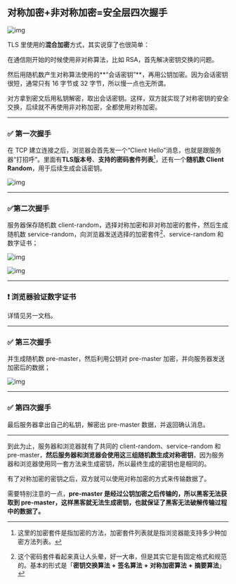 ## 对称加密+非对称加密=安全层四次握手

![img](https://static001.geekbang.org/resource/image/77/af/77c852ff2202b2b7bb3299a96a0f4aaf.png?wh=1668*1160)



TLS 里使用的**混合加密**方式，其实说穿了也很简单：

在通信刚开始的时候使用非对称算法，比如 RSA，首先解决密钥交换的问题。

然后用随机数产生对称算法使用的**“会话密钥”**，再用公钥加密。因为会话密钥很短，通常只有 16 字节或 32 字节，所以慢一点也无所谓。

对方拿到密文后用私钥解密，取出会话密钥。这样，双方就实现了对称密钥的安全交换，后续就不再使用非对称加密，全都使用对称加密。

---------

### :white_check_mark: 第一次握手

在 TCP 建立连接之后，浏览器会首先发一个“Client Hello”消息，也就是跟服务器“打招呼”。里面有**TLS版本号**、**支持的密码套件列表**[^1]，还有一个**随机数 Client Random**，用于后续生成会话密钥。

![img](https://cdn.xiaolincoding.com/gh/xiaolincoder/ImageHost4@main/%E7%BD%91%E7%BB%9C/https/clienthello.png)

------

### :white_check_mark:第二次握手

服务器保存随机数 client-random，选择对称加密和非对称加密的套件，然后生成随机数 service-random，向浏览器发送选择的加密套件[^2]、service-random 和数字证书；

![img](https://cdn.xiaolincoding.com/gh/xiaolincoder/ImageHost4@main/%E7%BD%91%E7%BB%9C/https/serverhello.png)

![img](https://cdn.xiaolincoding.com/gh/xiaolincoder/ImageHost4@main/%E7%BD%91%E7%BB%9C/https/certificate.png)

------

### :heavy_exclamation_mark: 浏览器验证数字证书

详情见另一文档。

--------

### :white_check_mark: 第三次握手

并生成随机数 pre-master，然后利用公钥对 pre-master 加密，并向服务器发送加密后的数据；

![img](https://cdn.xiaolincoding.com/gh/xiaolincoder/ImageHost4@main/%E7%BD%91%E7%BB%9C/https/clietnkeyexchange.png)

-------

### :white_check_mark: 第四次握手

最后服务器拿出自己的私钥，解密出 pre-master 数据，并返回确认消息。



----------



到此为止，服务器和浏览器就有了共同的 client-random、service-random 和 pre-master，**然后服务器和浏览器会使用这三组随机数生成对称密钥**，因为服务器和浏览器使用同一套方法来生成密钥，所以最终生成的密钥也是相同的。

有了对称加密的密钥之后，双方就可以使用对称加密的方式来传输数据了。

需要特别注意的一点，**pre-master 是经过公钥加密之后传输的，所以黑客无法获取到 pre-master，这样黑客就无法生成密钥，也就保证了黑客无法破解传输过程中的数据了。**



[^1]: 这里的加密套件是指加密的方法，加密套件列表就是指浏览器能支持多少种加密方法列表。
[^2]: 这个密码套件看起来真让⼈头晕，好⼀⼤串，但是其实它是有固定格式和规范的。基本的形式是「**密钥交换算法** **+** **签名算法** **+** **对称加密算法** **+** **摘要算法**」

